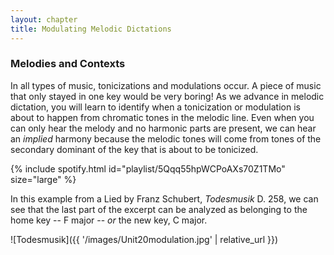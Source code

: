 ```yaml
---
layout: chapter
title: Modulating Melodic Dictations
---
```


### Melodies and Contexts

In all types of music, tonicizations and modulations occur. A piece of music that only stayed in one key would be very boring! As we advance in melodic dictation, you will learn to identify when a tonicization or modulation is about to happen from chromatic tones in the melodic line. Even when you can only hear the melody and no harmonic parts are present, we can hear an *implied* harmony because the melodic tones will come from tones of the secondary dominant of the key that is about to be tonicized.

{% include spotify.html id="playlist/5Qqq55hpWCPoAXs70Z1TMo" size="large" %}

In this example from a Lied by Franz Schubert, *Todesmusik* D. 258, we can see that the last part of the excerpt can be analyzed as belonging to the home key -- F major -- *or* the new key, C major.

![Todesmusik]({{ '/images/Unit20modulation.jpg' | relative_url }})